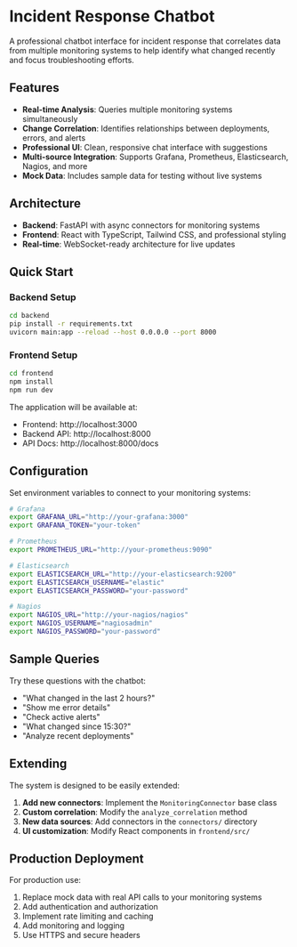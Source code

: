 # Incident Response Chatbot

A professional chatbot interface for incident response that correlates data from multiple monitoring systems to help identify what changed recently and focus troubleshooting efforts.

## Features

- **Real-time Analysis**: Queries multiple monitoring systems simultaneously
- **Change Correlation**: Identifies relationships between deployments, errors, and alerts
- **Professional UI**: Clean, responsive chat interface with suggestions
- **Multi-source Integration**: Supports Grafana, Prometheus, Elasticsearch, Nagios, and more
- **Mock Data**: Includes sample data for testing without live systems

## Architecture

- **Backend**: FastAPI with async connectors for monitoring systems
- **Frontend**: React with TypeScript, Tailwind CSS, and professional styling
- **Real-time**: WebSocket-ready architecture for live updates

## Quick Start

### Backend Setup

```bash
cd backend
pip install -r requirements.txt
uvicorn main:app --reload --host 0.0.0.0 --port 8000
```

### Frontend Setup

```bash
cd frontend
npm install
npm run dev
```

The application will be available at:
- Frontend: http://localhost:3000
- Backend API: http://localhost:8000
- API Docs: http://localhost:8000/docs

## Configuration

Set environment variables to connect to your monitoring systems:

```bash
# Grafana
export GRAFANA_URL="http://your-grafana:3000"
export GRAFANA_TOKEN="your-token"

# Prometheus
export PROMETHEUS_URL="http://your-prometheus:9090"

# Elasticsearch
export ELASTICSEARCH_URL="http://your-elasticsearch:9200"
export ELASTICSEARCH_USERNAME="elastic"
export ELASTICSEARCH_PASSWORD="your-password"

# Nagios
export NAGIOS_URL="http://your-nagios/nagios"
export NAGIOS_USERNAME="nagiosadmin"
export NAGIOS_PASSWORD="your-password"
```

## Sample Queries

Try these questions with the chatbot:

- "What changed in the last 2 hours?"
- "Show me error details"
- "Check active alerts"
- "What changed since 15:30?"
- "Analyze recent deployments"

## Extending

The system is designed to be easily extended:

1. **Add new connectors**: Implement the `MonitoringConnector` base class
2. **Custom correlation**: Modify the `analyze_correlation` method
3. **New data sources**: Add connectors in the `connectors/` directory
4. **UI customization**: Modify React components in `frontend/src/`

## Production Deployment

For production use:

1. Replace mock data with real API calls to your monitoring systems
2. Add authentication and authorization
3. Implement rate limiting and caching
4. Add monitoring and logging
5. Use HTTPS and secure headers
